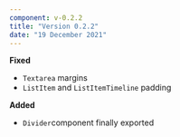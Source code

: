 ```yaml
---
component: v-0.2.2
title: "Version 0.2.2"
date: "19 December 2021"
---
```


**Fixed**

- `Textarea` margins
- `ListItem` and `ListItemTimeline` padding

**Added**

- `Divider`component finally exported
